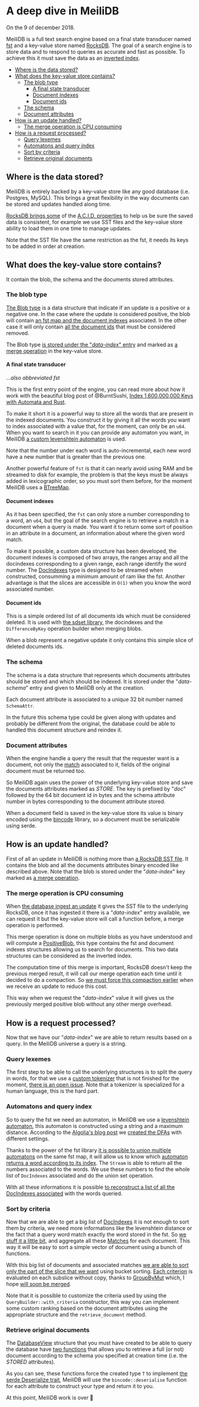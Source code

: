 # A deep dive in MeiliDB

On the 9 of december 2018.

MeiliDB is a full text search engine based on a final state transducer named [fst](https://github.com/BurntSushi/fst) and a key-value store named [RocksDB](https://github.com/facebook/rocksdb). The goal of a search engine is to store data and to respond to queries as accurate and fast as possible. To achieve this it must save the data as an [inverted index](https://en.wikipedia.org/wiki/Inverted_index).



<!-- MarkdownTOC autolink="true" -->

- [Where is the data stored?](#where-is-the-data-stored)
- [What does the key-value store contains?](#what-does-the-key-value-store-contains)
    - [The blob type](#the-blob-type)
        - [A final state transducer](#a-final-state-transducer)
        - [Document indexes](#document-indexes)
        - [Document ids](#document-ids)
    - [The schema](#the-schema)
    - [Document attributes](#document-attributes)
- [How is an update handled?](#how-is-an-update-handled)
    - [The merge operation is CPU consuming](#the-merge-operation-is-cpu-consuming)
- [How is a request processed?](#how-is-a-request-processed)
    - [Query lexemes](#query-lexemes)
    - [Automatons and query index](#automatons-and-query-index)
    - [Sort by criteria](#sort-by-criteria)
    - [Retrieve original documents](#retrieve-original-documents)

<!-- /MarkdownTOC -->

## Where is the data stored?

MeiliDB is entirely backed by a key-value store like any good database (i.e. Postgres, MySQL). This brings a great flexibility in the way documents can be stored and updates handled along time.

[RocksDB brings some](https://rocksdb.org/blog/2015/02/27/write-batch-with-index.html) of the [A.C.I.D. properties](https://en.wikipedia.org/wiki/ACID_(computer_science)) to help us be sure the saved data is consistent, for example we use SST files and the key-value store ability to load them in one time to manage updates.

Note that the SST file have the same restriction as the fst, it needs its keys to be added in order at creation.



## What does the key-value store contains?

It contain the blob, the schema and the documents stored attributes.

### The blob type

[The Blob type](https://github.com/Kerollmops/MeiliDB/blob/550dc1e99224e386516877450320f694947332d4/src/database/blob/mod.rs#L16-L19) is a data structure that indicate if an update is a positive or a negative one. In the case where the update is considered positive, the blob will contain [an fst map and the document indexes](https://github.com/Kerollmops/MeiliDB/blob/550dc1e99224e386516877450320f694947332d4/src/database/blob/positive/blob.rs#L15-L18) associated. In the other case it will only contain [all the document ids](https://github.com/Kerollmops/MeiliDB/blob/550dc1e99224e386516877450320f694947332d4/src/database/blob/negative/blob.rs#L12-L14) that must be considered removed.

The Blob type [is stored under the "*data-index*" entry](https://github.com/Kerollmops/MeiliDB/blob/550dc1e99224e386516877450320f694947332d4/src/database/update/positive/update.rs#L497-L499) and marked as [a merge operation](https://github.com/facebook/rocksdb/wiki/Merge-Operator-Implementation) in the key-value store.

#### A final state transducer

_...also abbreviated fst_

This is the first entry point of the engine, you can read more about how it work with the beautiful blog post of @BurntSushi, [Index 1,600,000,000 Keys with Automata and Rust](https://blog.burntsushi.net/transducers/).

To make it short it is a powerful way to store all the words that are present in the indexed documents. You construct it by giving it all the words you want to index associated with a value that, for the moment, can only be an `u64`. When you want to search in it you can provide any automaton you want, in MeiliDB [a custom levenshtein automaton](https://github.com/tantivy-search/levenshtein-automata/) is used.

Note that the number under each word is auto-incremental, each new word have a new number that is greater than the previous one.

Another powerful feature of `fst` is that it can nearly avoid using RAM and be streamed to disk for example, the problem is that the keys must be always added in lexicographic order, so you must sort them before, for the moment MeiliDB uses a [BTreeMap](https://github.com/Kerollmops/raptor-rs/blob/8abdb0a228e2808fe1814a6a0641a4b72d158579/src/metadata/doc_indexes.rs#L107-L112).

#### Document indexes

As it has been specified, the `fst` can only store a number corresponding to a word, an `u64`, but the goal of the search engine is to retrieve a match in a document when a query is made. You want it to return some sort of position in an attribute in a document, an information about where the given word match.

To make it possible, a custom data structure has been developed, the document indexes is composed of two arrays, the ranges array and all the docindexes corresponding to a given range, each range identify the word number. The [DocIndexes](https://github.com/Kerollmops/MeiliDB/blob/550dc1e99224e386516877450320f694947332d4/src/data/doc_indexes.rs#L23) type is designed to be streamed when constructed, consumming a minimum amount of ram like the fst. Another advantage is that the slices are accessible in `O(1)` when you know the word associated number.

#### Document ids

This is a simple ordered list of all documents ids which must be considered deleted. It is used with [the sdset library](https://docs.rs/sdset/0.3.0/sdset/duo/struct.DifferenceByKey.html), the docindexes and the `DifferenceByKey` operation builder when merging blobs.

When a blob represent a negative update it only contains this simple slice of deleted documents ids.

### The schema

The schema is a data structure that represents which documents attributes should be stored and which should be indexed. It is stored under the "_data-schema_" entry and given to MeiliDB only at the creation.

Each document attribute is associated to a unique 32 bit number named `SchemaAttr`.

In the future this schema type could be given along with updates and probably be different from the original, the database could be able to handled this document structure and reindex it.

### Document attributes

When the engine handle a query the result that the requester want is a document, not only the [match](https://github.com/Kerollmops/MeiliDB/blob/fc2cdf92596fc002ce278e3aa8718640ac44724d/src/lib.rs#L51-L79) associated to it, fields of the original document must be returned too.

So MeiliDB again uses the power of the underlying key-value store and save the documents attributes marked as _STORE_. The key is prefixed by "_doc_" followed by the 64 bit document id in bytes and the schema attribute number in bytes corresponding to the document attribute stored.

When a document field is saved in the key-value store its value is binary encoded using the [bincode](https://docs.rs/bincode/) library, so a document must be serializable using serde.



## How is an update handled?

First of all an update in MeiliDB is nothing more than [a RocksDB SST file](https://github.com/facebook/rocksdb/wiki/Creating-and-Ingesting-SST-files). It contains the blob and all the documents attributes binary encoded like described above. Note that the blob is stored under the "_data-index_" key marked as [a merge operation](https://github.com/facebook/rocksdb/wiki/Merge-Operator-Implementation).

### The merge operation is CPU consuming

When [the database ingest an update](https://github.com/Kerollmops/MeiliDB/blob/550dc1e99224e386516877450320f694947332d4/src/database/mod.rs#L108-L145) it gives the SST file to the underlying RocksDB, once it has ingested it there is a "_data-index_" entry available, we can request it but the key-value store will call a function before, a merge operation is performed.

This merge operation is done on multiple blobs as you have understood and will compute a [PositiveBlob](https://github.com/Kerollmops/MeiliDB/blob/550dc1e99224e386516877450320f694947332d4/src/database/blob/positive/blob.rs#L15), this type contains the fst and document indexes structures allowing us to search for documents. This two data structures can be considered as the inverted index.

The computation time of this merge is important, RocksDB doesn't keep the previous merged result, it will call our merge operation each time until it decided to do a compaction. So [we must force this compaction earlier](https://github.com/Kerollmops/MeiliDB/blob/550dc1e99224e386516877450320f694947332d4/src/database/mod.rs#L129-L131) when we receive an update to reduce this cost.

This way when we request the "_data-index_" value it will gives us the previously merged positive blob without any other merge overhead.



## How is a request processed?

Now that we have our "_data-index_" we are able to return results based on a query. In the MeiliDB universe a query is a string.

### Query lexemes

The first step to be able to call the underlying structures is to split the query in words, for that we use a [custom tokenizer](https://github.com/Kerollmops/MeiliDB/blob/fc2cdf92596fc002ce278e3aa8718640ac44724d/src/tokenizer/mod.rs) that is not finished for the moment, [there is an open issue](https://github.com/Kerollmops/MeiliDB/issues/3). Note that a tokenizer is specialized for a human language, this is the hard part.

### Automatons and query index

So to query the fst we need an automaton, in MeiliDB we use a [levenshtein automaton](https://en.wikipedia.org/wiki/Levenshtein_automaton), this automaton is constructed using a string and a maximum distance. According to the [Algolia's blog post](https://blog.algolia.com/inside-the-algolia-engine-part-3-query-processing/#algolia%e2%80%99s-way-of-searching-for-alternatives) we [created the DFAs](https://github.com/Kerollmops/MeiliDB/blob/fc2cdf92596fc002ce278e3aa8718640ac44724d/src/automaton.rs#L62-L75) with different settings.

Thanks to the power of the fst library [it is possible to union multiple automatons](https://docs.rs/fst/0.3.2/fst/map/struct.OpBuilder.html#method.union) on the same fst map, it will allow us to know which [automaton returns a word according to its index](https://github.com/Kerollmops/MeiliDB/blob/fc2cdf92596fc002ce278e3aa8718640ac44724d/src/metadata/ops.rs#L111). The `Stream` is able to return all the numbers associated to the words. We use these numbers to find the whole list of `DocIndexes` associated and do the union set operation.

With all these informations it is possible [to reconstruct a list of all the DocIndexes associated](https://github.com/Kerollmops/MeiliDB/blob/550dc1e99224e386516877450320f694947332d4/src/rank/query_builder.rs#L62-L99) with the words queried.

### Sort by criteria

Now that we are able to get a big list of [DocIndexes](https://github.com/Kerollmops/MeiliDB/blob/550dc1e99224e386516877450320f694947332d4/src/lib.rs#L21-L36) it is not enough to sort them by criteria, we need more informations like the levenshtein distance or the fact that a query word match exactly the word stored in the fst. So [we stuff it a little bit](https://github.com/Kerollmops/MeiliDB/blob/550dc1e99224e386516877450320f694947332d4/src/rank/query_builder.rs#L86-L93), and aggregate all these [Matches](https://github.com/Kerollmops/MeiliDB/blob/550dc1e99224e386516877450320f694947332d4/src/lib.rs#L47-L74) for each document. This way it will be easy to sort a simple vector of document using a bunch of functions.

With this big list of documents and associated matches [we are able to sort only the part of the slice that we want](https://github.com/Kerollmops/MeiliDB/blob/550dc1e99224e386516877450320f694947332d4/src/rank/query_builder.rs#L108-L119) using bucket sorting. [Each criterion](https://github.com/Kerollmops/MeiliDB/blob/550dc1e99224e386516877450320f694947332d4/src/rank/criterion/mod.rs#L75-L87) is evaluated on each subslice without copy, thanks to [GroupByMut](https://github.com/Kerollmops/group-by/blob/cab857bae01463dbd0edb99b0e0d7f3624e6c6f5/src/lib.rs#L180-L185) which, I hope [will soon be merged](https://github.com/rust-lang/rfcs/pull/2477).

Note that it is possible to customize the criteria used by using the `QueryBuilder::with_criteria` constructor, this way you can implement some custom ranking based on the document attributes using the appropriate structure and the `retrieve_document` method.

### Retrieve original documents

The [DatabaseView](https://github.com/Kerollmops/MeiliDB/blob/550dc1e99224e386516877450320f694947332d4/src/database/database_view.rs#L18-L24) structure that you must have created to be able to query the database have [two functions](https://github.com/Kerollmops/MeiliDB/blob/550dc1e99224e386516877450320f694947332d4/src/database/database_view.rs#L60-L76) that allows you to retrieve a full (or not) document according to the schema you specified at creation time (i.e. the _STORED_ attributes).

As you can see, these functions force the created type `T` to implement [the serde Deserialize trait](https://docs.rs/serde/1.0.81/serde/trait.Deserialize.html), MeiliDB will use the `bincode::deserialise` function for each attribute to construct your type and return it to you.



At this point, MeiliDB work is over 🎉

